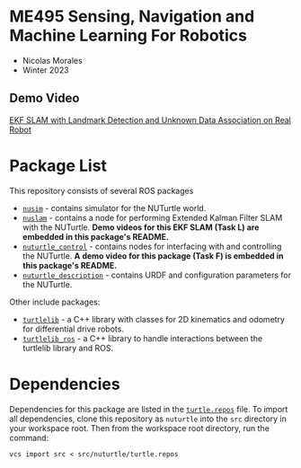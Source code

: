 # ME495 Sensing, Navigation and Machine Learning For Robotics
* Nicolas Morales
* Winter 2023

## Demo Video
[EKF SLAM with Landmark Detection and Unknown Data Association on Real Robot](https://user-images.githubusercontent.com/113186159/225492968-baeebdf7-f481-4faf-a2ae-2aefef27c33b.mp4)

# Package List
This repository consists of several ROS packages
- [`nusim`](nusim) - contains simulator for the NUTurtle world.
- [`nuslam`](nuslam) - contains a node for performing Extended Kalman Filter SLAM with the NUTurtle. **Demo videos for this EKF SLAM (Task L) are embedded in this package's README.**
- [`nuturtle_control`](nuturtle_control) - contains nodes for interfacing with and controlling the NUTurtle. **A demo video for this package (Task F) is embedded in this package's README.**
- [`nuturtle_description`](nuturtle_description) - contains URDF and configuration parameters for the NUTurtle.


Other include packages:
- [`turtlelib`](turtlelib) - a C++ library with classes for 2D kinematics and odometry for differential drive robots.
- [`turtlelib_ros`](turtlelib_ros) - a C++ library to handle interactions between the turtlelib library and ROS.

# Dependencies
Dependencies for this package are listed in the [`turtle.repos`](turtle.repos) file. To import all dependencies, clone this repository as `nuturtle` into the `src` directory in your workspace root. Then from the workspace root directory, run the command:
```
vcs import src < src/nuturtle/turtle.repos
```
